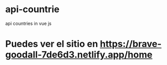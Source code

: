 # api-countrie
api countries in vue js

# Puedes ver el sitio en https://brave-goodall-7de6d3.netlify.app/home

